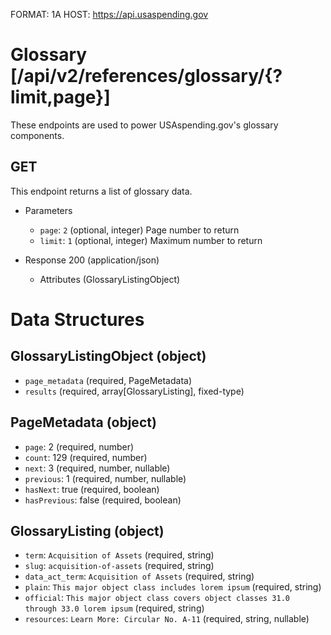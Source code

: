 FORMAT: 1A
HOST: https://api.usaspending.gov

# Glossary [/api/v2/references/glossary/{?limit,page}]

These endpoints are used to power USAspending.gov's glossary components.

## GET

This endpoint returns a list of glossary data.

+ Parameters
    + `page`: `2` (optional, integer)
        Page number to return
    + `limit`: `1` (optional, integer)
        Maximum number to return
        
+ Response 200 (application/json)
    + Attributes (GlossaryListingObject)

# Data Structures

## GlossaryListingObject (object)
+ `page_metadata` (required, PageMetadata)
+ `results` (required, array[GlossaryListing], fixed-type)

## PageMetadata (object)
+ `page`: 2 (required, number)
+ `count`: 129 (required, number)
+ `next`: 3 (required, number, nullable)
+ `previous`: 1 (required, number, nullable)
+ `hasNext`: true (required, boolean)
+ `hasPrevious`: false (required, boolean)

## GlossaryListing (object)
+ `term`: `Acquisition of Assets` (required, string)
+ `slug`: `acquisition-of-assets` (required, string)
+ `data_act_term`: `Acquisition of Assets` (required, string)
+ `plain`: `This major object class includes lorem ipsum` (required, string)
+ `official`: `This major object class covers object classes 31.0 through 33.0 lorem ipsum` (required, string)
+ `resources`: `Learn More: Circular No. A-11` (required, string, nullable)

